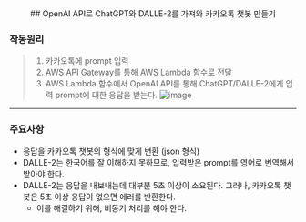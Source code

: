 <div align=center>
## OpenAI API로 ChatGPT와 DALLE-2를 가져와 카카오톡 챗봇 만들기
</div>

### 작동원리
>1. 카카오톡에 prompt 입력
>2. AWS API Gateway를 통해 AWS Lambda 함수로 전달
>3. AWS Lambda 함수에서 OpenAI API를 통해 ChatGPT/DALLE-2에게 입력 prompt에 대한 응답을 받는다.
![image](https://github.com/user-attachments/assets/0f5e915b-cdd0-4f70-9432-7e49def8966b)
---
### 주요사항
* 응답을 카카오톡 챗봇의 형식에 맞게 변환 (json 형식)
* DALLE-2는 한국어를 잘 이해하지 못하므로, 입력받은 prompt를 영어로 변역해서 받아야 한다.
* DALLE-2는 응답을 내보내는데 대부분 5초 이상이 소요된다. 그러나, 카카오톡 챗봇은 5초 이상 응답이 없으면 에러를 반환한다.
  * 이를 해결하기 위해, 비동기 처리를 해야 한다.
